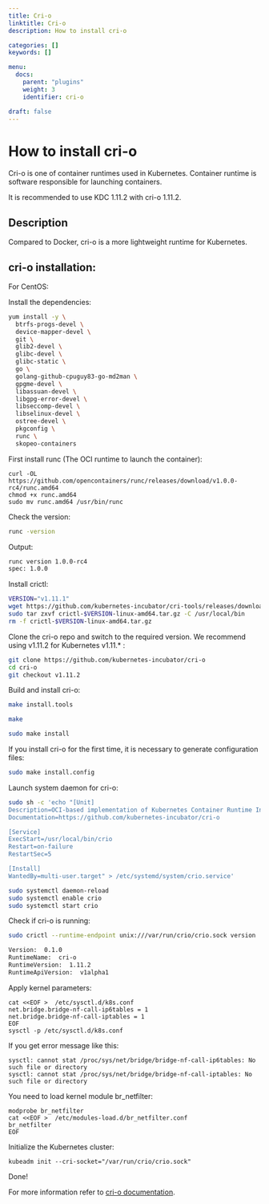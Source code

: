 ```yaml
---
title: Cri-o
linktitle: Cri-o
description: How to install cri-o

categories: []
keywords: []

menu:
  docs:
    parent: "plugins"
    weight: 3
    identifier: cri-o

draft: false
---
```

# How to install cri-o
Cri-o is one of container runtimes used in Kubernetes. Container runtime is software responsible for launching containers.

It is recommended to use KDC 1.11.2 with cri-o 1.11.2.

## Description

Compared to Docker, cri-o is a more lightweight runtime for Kubernetes.


## сri-o installation:

For CentOS:  

Install the dependencies:  
```bash
yum install -y \
  btrfs-progs-devel \
  device-mapper-devel \
  git \
  glib2-devel \
  glibc-devel \
  glibc-static \
  go \
  golang-github-cpuguy83-go-md2man \
  gpgme-devel \
  libassuan-devel \
  libgpg-error-devel \
  libseccomp-devel \
  libselinux-devel \
  ostree-devel \
  pkgconfig \
  runc \
  skopeo-containers
```

First install runc (The OCI runtime to launch the container):
```bash:
curl -OL https://github.com/opencontainers/runc/releases/download/v1.0.0-rc4/runc.amd64
chmod +x runc.amd64
sudo mv runc.amd64 /usr/bin/runc
```

Check the version:
```bash
runc -version
```
Output:  
```bash
runc version 1.0.0-rc4
spec: 1.0.0
```

Install crictl:
```bash
VERSION="v1.11.1"
wget https://github.com/kubernetes-incubator/cri-tools/releases/download/$VERSION/crictl-$VERSION-linux-amd64.tar.gz
sudo tar zxvf crictl-$VERSION-linux-amd64.tar.gz -C /usr/local/bin
rm -f crictl-$VERSION-linux-amd64.tar.gz
```

Clone the cri-o repo and switch to the required version. We recommend using v1.11.2 for Kubernetes v1.11.* :
```bash
git clone https://github.com/kubernetes-incubator/cri-o
cd cri-o
git checkout v1.11.2
```

Build and install cri-o:  
```bash
make install.tools
```

```bash
make
```

```bash
sudo make install
```

If you install cri-o for the first time, it is necessary to generate configuration files:
```bash
sudo make install.config
```

Launch system daemon for cri-o:
```bash
sudo sh -c 'echo "[Unit]
Description=OCI-based implementation of Kubernetes Container Runtime Interface
Documentation=https://github.com/kubernetes-incubator/cri-o

[Service]
ExecStart=/usr/local/bin/crio
Restart=on-failure
RestartSec=5

[Install]
WantedBy=multi-user.target" > /etc/systemd/system/crio.service'
```

```bash
sudo systemctl daemon-reload
sudo systemctl enable crio
sudo systemctl start crio
```

Check if cri-o is running:
```bash
sudo crictl --runtime-endpoint unix:///var/run/crio/crio.sock version
```

```bash
Version:  0.1.0
RuntimeName:  cri-o
RuntimeVersion:  1.11.2
RuntimeApiVersion:  v1alpha1
```

Apply kernel parameters:
```
cat <<EOF >  /etc/sysctl.d/k8s.conf
net.bridge.bridge-nf-call-ip6tables = 1
net.bridge.bridge-nf-call-iptables = 1
EOF
sysctl -p /etc/sysctl.d/k8s.conf
```

If you get error message like this:
```
sysctl: cannot stat /proc/sys/net/bridge/bridge-nf-call-ip6tables: No such file or directory
sysctl: cannot stat /proc/sys/net/bridge/bridge-nf-call-iptables: No such file or directory
```

You need to load kernel module br_netfilter:
```
modprobe br_netfilter
cat <<EOF >  /etc/modules-load.d/br_netfilter.conf
br_netfilter
EOF
```

Initialize the Kubernetes cluster:

```
kubeadm init --cri-socket="/var/run/crio/crio.sock"
```

Done!

For more information refer to [cri-o documentation](https://github.com/kubernetes-incubator/cri-o).

